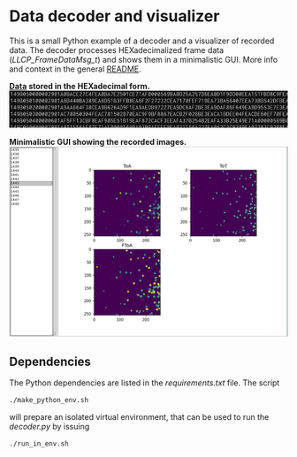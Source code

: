 # Data decoder and visualizer

This is a small Python example of a decoder and a visualizer of recorded data.
The decoder processes HEXadecimalized frame data (_LLCP_FrameDataMsg_t_) and shows them in a minimalistic GUI.
More info and context in the general [README](../README.md).

**[Data](../gatherer/data/hw_data.txt) stored in the HEXadecimal form.**
![](./fig/data.png)

**Minimalistic GUI showing the recorded images.**
![](./fig/decoder.png)

## Dependencies

The Python dependencies are listed in the _requirements.txt_ file.
The script
```bash
./make_python_env.sh
```
will prepare an isolated virtual environment, that can be used to run the _decoder.py_ by issuing
```bash
./run_in_env.sh
```
